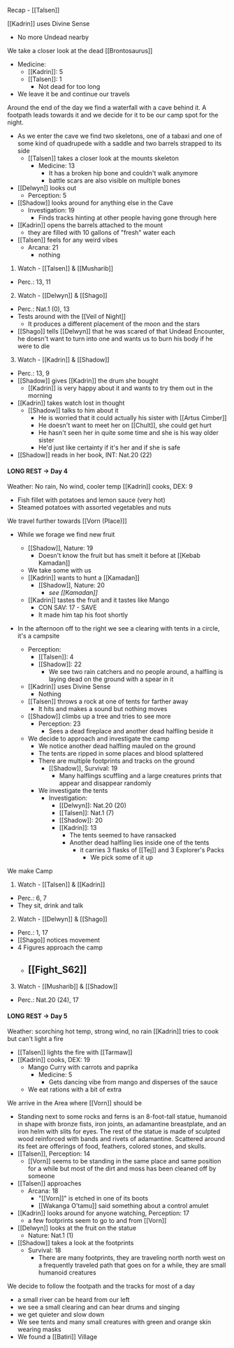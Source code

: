 Recap - [[Talsen]]

[[Kadrin]] uses Divine Sense
- No more Undead nearby

We take a closer look at the dead [[Brontosaurus]]
- Medicine:
	- [[Kadrin]]: 5
	- [[Talsen]]: 1
		- Not dead for too long
- We leave it be and continue our travels

Around the end of the day we find a waterfall with a cave behind it. A footpath leads towards it and we decide for it to be our camp spot for the night.
- As we enter the cave we find two skeletons, one of a tabaxi and one of some kind of quadrupede with a saddle and two barrels strapped to its side
	- [[Talsen]] takes a closer look at the mounts skeleton
		- Medicine: 13
			- It has a broken hip bone and couldn't walk anymore
			- battle scars are also visible on multiple bones
- [[Delwyn]] looks out
	- Perception: 5
- [[Shadow]] looks around for anything else in the Cave
	- Investigation: 19
		- Finds tracks hinting at other people having gone through here
- [[Kadrin]] opens the barrels attached to the mount
	- they are filled with 10 gallons of "fresh" water each
- [[Talsen]] feels for any weird vibes
	- Arcana: 21
		- nothing

1. Watch - [[Talsen]] & [[Musharib]]
- Perc.: 13, 11

2. Watch - [[Delwyn]] & [[Shago]]
- Perc.: Nat.1 (0), 13
- Tests around with the [[Veil of Night]]
	- It produces a different placement of the moon and the stars
- [[Shago]] tells [[Delwyn]] that he was scared of that Undead Encounter, he doesn't want to turn into one and wants us to burn his body if he were to die

3. Watch -  [[Kadrin]] & [[Shadow]]
- Perc.: 13, 9
- [[Shadow]] gives [[Kadrin]] the drum she bought
	- [[Kadrin]] is very happy about it and wants to try them out in the morning
- [[Kadrin]] takes watch lost in thought
	- [[Shadow]] talks to him about it
		- He is worried that it could actually his sister with [[Artus Cimber]]
		- He doesn't want to meet her on [[Chult]], she could get hurt
		- He hasn't seen her in quite some time and she is his way older sister
		- He'd just like certainty if it's her and if she is safe 
- [[Shadow]] reads in her book, INT: Nat.20 (22)

#### LONG REST -> Day 4
Weather: No rain, No wind, cooler temp
[[Kadrin]] cooks, DEX: 9
- Fish fillet with potatoes and lemon sauce (very hot)
- Steamed potatoes with assorted vegetables and nuts

We travel further towards [[Vorn (Place)]]
- While we forage we find new fruit
	- [[Shadow]], Nature: 19
		- Doesn't know the fruit but has smelt it before at [[Kebab Kamadan]]
	- We take some with us
	- [[Kadrin]] wants to hunt a [[Kamadan]]
		- [[Shadow]], Nature: 20
			- _see [[Kamadan]]_
	- [[Kadrin]] tastes the fruit and it tastes like Mango
		- CON SAV: 17 - SAVE
		- It made him tap his foot shortly

- In the afternoon off to the right we see a clearing with tents in a circle, it's a campsite
	- Perception:
		- [[Talsen]]: 4
		- [[Shadow]]: 22
			- We see two rain catchers and no people around, a halfling is laying dead on the ground with a spear in it
	- [[Kadrin]] uses Divine Sense
		- Nothing
	- [[Talsen]] throws a rock at one of tents for farther away
		- It hits and makes a sound but nothing moves
	- [[Shadow]] climbs up a tree and tries to see more
		- Perception: 23
			- Sees a dead fireplace and another dead halfling beside it
	- We decide to approach and investigate the camp
		- We notice another dead halfling mauled on the ground
		- The tents are ripped in some places and blood splattered
		- There are multiple footprints and tracks on the ground
			- [[Shadow]], Survival: 19
				- Many halflings scuffling and a large creatures prints that appear and disappear randomly
		- We investigate the tents
			- Investigation:
				- [[Delwyn]]: Nat.20 (20)
				- [[Talsen]]: Nat.1 (7)
				- [[Shadow]]: 20 
				- [[Kadrin]]: 13
					- The tents seemed to have ransacked
					- Another dead halfling lies inside one of the tents
						- it carries 3 flasks of [[Tej]] and 3 Explorer's Packs
							- We pick some of it up

We make Camp
1. Watch - [[Talsen]] & [[Kadrin]]
- Perc.: 6, 7
- They sit, drink and talk

2. Watch - [[Delwyn]] & [[Shago]]
- Perc.: 1, 17
- [[Shago]] notices movement
- 4 Figures approach the camp
	- ## [[Fight_S62]]
3. Watch -  [[Musharib]] & [[Shadow]]
- Perc.: Nat.20 (24), 17

#### LONG REST -> Day 5
Weather: scorching hot temp, strong wind, no rain
[[Kadrin]] tries to cook but can't light a fire
- [[Talsen]] lights the fire with [[Tarmaw]]
- [[Kadrin]] cooks, DEX: 19
	- Mango Curry with carrots and paprika
		- Medicine: 5
			- Gets dancing vibe from mango and disperses of the sauce
	- We eat rations with a bit of extra

We arrive in the Area where [[Vorn]] should be
- Standing next to some rocks and ferns is an 8-foot-tall statue, humanoid in shape with bronze fists, iron joints, an adamantine breastplate, and an iron helm with slits for eyes. The rest of the statue is made of sculpted wood reinforced with bands and rivets of adamantine. Scattered around its feet are offerings of food, feathers, colored stones, and skulls.
- [[Talsen]], Perception: 14
	- [[Vorn]] seems to be standing in the same place and same position for a while but most of the dirt and moss has been cleaned off by someone
- [[Talsen]] approaches
	- Arcana: 18
		- "[[Vorn]]" is etched in one of its boots
		- [[Wakanga O’tamu]] said something about a control amulet
- [[Kadrin]] looks around for anyone watching, Perception: 17
	- a few footprints seem to go to and from [[Vorn]]
- [[Delwyn]] looks at the fruit on the statue
	- Nature: Nat.1 (1)
- [[Shadow]] takes a look at the footprints
	- Survival: 18
		- There are many footprints, they are traveling north north west on a frequently traveled path that goes on for a while, they are small humanoid creatures

We decide to follow the footpath and the tracks for most of a day
- a small river can be heard from our left
- we see a small clearing and can hear drums and singing
- we get quieter and slow down
- We see tents and many small creatures with green and orange skin wearing masks
- We found a [[Batiri]] Village